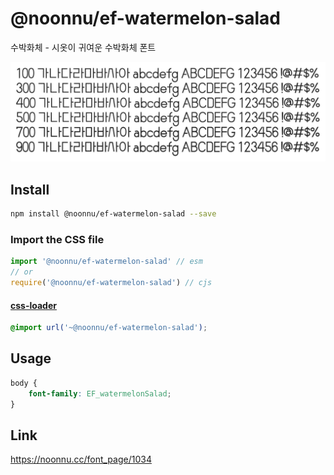 # @noonnu/ef-watermelon-salad

수박화체 - 시옷이 귀여운 수박화체 폰트

![example](./example.png)

## Install

```bash
npm install @noonnu/ef-watermelon-salad --save
```

### Import the CSS file

```js
import '@noonnu/ef-watermelon-salad' // esm
// or
require('@noonnu/ef-watermelon-salad') // cjs
```

#### [css-loader](https://github.com/webpack-contrib/css-loader)

```css
@import url('~@noonnu/ef-watermelon-salad');
```

## Usage

```css
body {
    font-family: EF_watermelonSalad;
}
```

## Link

https://noonnu.cc/font_page/1034
